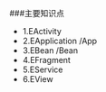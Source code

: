 
###主要知识点
* 1.EActivity
* 2.EApplication   /App
* 3.EBean    /Bean  
* 4.EFragment
* 5.EService
* 6.EView
